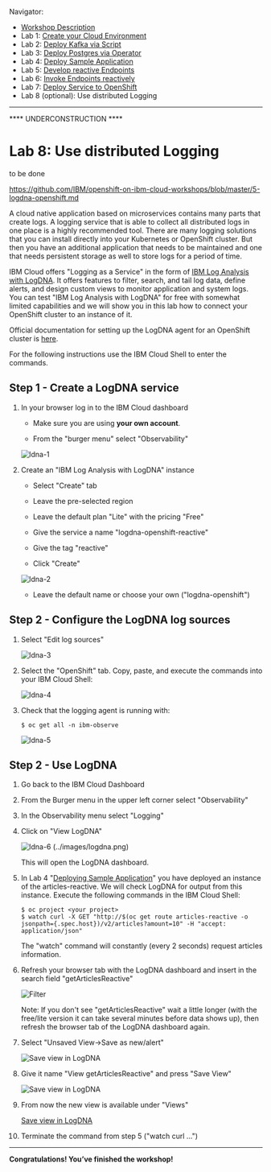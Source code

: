 Navigator:
* [Workshop Description](https://nheidloff.github.io/workshop-quarkus-openshift-reactive-endpoints/)
* Lab 1: [Create your Cloud Environment](lab1.md)
* Lab 2: [Deploy Kafka via Script](lab2.md)
* Lab 3: [Deploy Postgres via Operator](lab3.md)
* Lab 4: [Deploy Sample Application](lab4.md)
* Lab 5: [Develop reactive Endpoints](lab5.md)
* Lab 6: [Invoke Endpoints reactively](lab6.md)
* Lab 7: [Deploy Service to OpenShift](lab7.md)
* Lab 8 (optional): Use distributed Logging

---
**** UNDERCONSTRUCTION ****

# Lab 8: Use distributed Logging

to be done

https://github.com/IBM/openshift-on-ibm-cloud-workshops/blob/master/5-logdna-openshift.md

A cloud native application based on microservices contains many parts that create logs. A logging service that is able to collect all distributed logs in one place is a highly recommended tool. There are many logging solutions that you can install directly into your Kubernetes or OpenShift cluster. But then you have an additional application that needs to be maintained and one that needs persistent storage as well to store logs for a period of time. 

IBM Cloud offers "Logging as a Service" in the form of [IBM Log Analysis with LogDNA](https://cloud.ibm.com/docs/services/Log-Analysis-with-LogDNA?topic=LogDNA-getting-started#getting-started). It offers features to filter, search, and tail log data, define alerts, and design custom views to monitor application and system logs. You can test "IBM Log Analysis with LogDNA" for free with somewhat limited capabilities and we will show you in this lab how to connect your OpenShift cluster to an instance of it.

Official documentation for setting up the LogDNA agent for an OpenShift cluster is [here](https://cloud.ibm.com/docs/services/Log-Analysis-with-LogDNA?topic=LogDNA-config_agent_os_cluster).

For the following instructions use the IBM Cloud Shell to enter the commands.

## Step 1 - Create a LogDNA service

1. In your browser log in to the IBM Cloud dashboard

   * Make sure you are using **your own account**.

   * From the "burger menu" select "Observability"

   ![ldna-1](../images/ldna-1.png)



1. Create an "IBM Log Analysis with LogDNA" instance

   * Select "Create" tab

   * Leave the pre-selected region

   * Leave the default plan "Lite" with the pricing "Free"

   * Give the service a name "logdna-openshift-reactive"
   
   * Give the tag "reactive"

   * Click "Create"

   ![ldna-2](../images/ldna-2.png)

   * Leave the default name or choose your own ("logdna-openshift")

## Step 2 - Configure the LogDNA log sources

1. Select "Edit log sources"

   ![ldna-3](../images/ldna-3.png)

  
1. Select the "OpenShift" tab. Copy, paste, and execute the commands into your IBM Cloud Shell:

   ![ldna-4](../images/ldna-4.png)


1. Check that the logging agent is running with:

   ```
   $ oc get all -n ibm-observe
   ```
   ![ldna-5](../images/ldna-5.png)


   


## Step 2 - Use LogDNA

1. Go back to the IBM Cloud Dashboard
2. From the Burger menu in the upper left corner select "Observability"
3. In the Observability menu select "Logging"
4. Click on "View LogDNA"

   ![ldna-6](../images/ldna-6.png)
   (../images/logdna.png)

   This will open the LogDNA dashboard. 

5. In Lab 4 "[Deploying Sample Application](lab4.md)" you have deployed an instance of the articles-reactive. We will check LogDNA for output from this instance. Execute the following commands in the IBM Cloud Shell:

   ```
   $ oc project <your project>
   $ watch curl -X GET "http://$(oc get route articles-reactive -o jsonpath={.spec.host})/v2/articles?amount=10" -H "accept: application/json"  
   ```
   
   The "watch" command will constantly (every 2 seconds) request articles information.

6. Refresh your browser tab with the LogDNA dashboard and insert in the search field "getArticlesReactive"

   ![Filter](../images/logdna-filter.png)

    Note: If you don't see "getArticlesReactive" wait a little longer (with the free/lite version it can take several minutes before data shows up), then refresh the browser tab of the LogDNA dashboard again.

7. Select "Unsaved View->Save as new/alert"

   ![Save view in LogDNA](../images/logdna-view-01.png)

8. Give it name "View getArticlesReactive" and press "Save View"
    
   ![Save view in LogDNA](../images/logdna-view-02.png)

9. From now the new view is available under "Views"

   [Save view in LogDNA](../images/logdna-view-03.png)

10. Terminate the command from step 5 ("watch curl ...")

---

__Congratulations! You’ve finished the workshop!__
